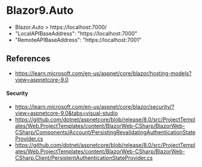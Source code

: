 # Blazor9.Auto
- Blazor.Auto > https://localhost:7000/
- "LocalAPIBaseAddress": "https://localhost:7000"
- "RemoteAPIBaseAddress": "https://localhost:7001"
## References
- https://learn.microsoft.com/en-us/aspnet/core/blazor/hosting-models?view=aspnetcore-9.0

#### Security
- https://learn.microsoft.com/en-us/aspnet/core/blazor/security/?view=aspnetcore-9.0&tabs=visual-studio
- https://github.com/dotnet/aspnetcore/blob/release/8.0/src/ProjectTemplates/Web.ProjectTemplates/content/BlazorWeb-CSharp/BlazorWeb-CSharp/Components/Account/PersistingRevalidatingAuthenticationStateProvider.cs
- https://github.com/dotnet/aspnetcore/blob/release/8.0/src/ProjectTemplates/Web.ProjectTemplates/content/BlazorWeb-CSharp/BlazorWeb-CSharp.Client/PersistentAuthenticationStateProvider.cs
